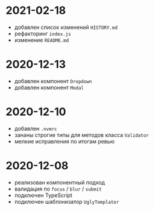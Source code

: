 2021-02-18
==========
* добавлен список изменений `HISTORY.md`
* рефакторинг `index.js`
* изменение `README.md`
  
2020-12-13
==========
* добавлен компонент `Dropdown`
* добавлен компонент `Modal`
  
2020-12-10
==========
* добавлен `.nvmrc`
* зананы строгие типы для методов класса `Validator`
* мелкие исправления по итогам ревью

2020-12-08
==========
* реализован компонентный подход
* валидация по `focus` / `blur` / `submit`
* подключен TypeScript
* подключен шаблонизатор `UglyTemplator`
